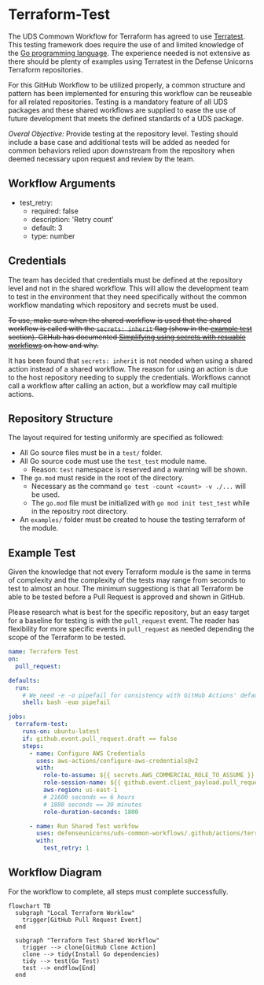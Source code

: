 # Terraform-Test

The UDS Commown Workflow for Terraform has agreed to use [Terratest](https://terratest.gruntwork.io/). This testing framework does require the use of and limited knowledge of the [Go programming language](https://go.dev/). The experience needed is not extensive as there should be plenty of examples using Terratest in the Defense Unicorns Terraform repositories. 

For this GitHub Workflow to be utilized properly, a common structure and pattern has been implemented for ensuring this workflow can be reuseable for all related repositories.  Testing is a mandatory feature of all UDS packages and these shared workflows are supplied to ease the use of future development that meets the defined standards of a UDS package.

*Overal Objective:* Provide testing at the repository level. Testing should include a base case and additional tests will be added as needed for common behaviors relied upon downstream from the repository when deemed necessary upon request and review by the team. 

## Workflow Arguments 

* test_retry:
  * required: false
  * description: 'Retry count'
  * default: 3
  * type: number

## Credentials

The team has decided that credentials must be defined at the repository level and not in the shared workflow. This will allow the development team to test in the environment that they need specifically without the common workflow mandating which repository and secrets must be used.

~~To use, make sure when the shared workflow is used that the shared workflow is called with the `secrets: inherit` flag (show in the [example test](#example_tst) section). GitHub has documented [Simplifying using secrets with resuable workflows](https://github.blog/changelog/2022-05-03-github-actions-simplify-using-secrets-with-reusable-workflows/) on how and why.~~

It has been found that `secrets: inherit` is not needed when using a shared action instead of a shared workflow. The reason for using an action is due to the host repository needing to supply the credentials. Workflows cannot call a workflow after calling an action, but a workflow may call multiple actions.

## Repository Structure

The layout required for testing uniformly are specified as followed:
* All Go source files must be in a `test/` folder.
* All Go source code must use the `test_test` module name.
  * Reason: `test` namespace is reserved and a warning will be shown.
* The `go.mod` must reside in the root of the directory. 
  * Necessary as the command `go test -count <count> -v ./...` will be used.
  * The `go.mod` file must be initialized with `go mod init test_test` while in the repositry root directory.
* An `examples/` folder must be created to house the testing terraform of the module. 

## Example Test

Given the knowledge that not every Terraform module is the same in terms of complexity and the complexity of the tests may range from seconds to test to almost an hour. The minimum suggestiong is that all Terraform be able to be tested before a Pull Request is approved and shown in GitHub.

Please research what is best for the specific repository, but an easy target for a baseline for testing is with the `pull_request` event. The reader has flexibility for more specific events in `pull_request` as needed depending the scope of the Terraform to be tested.

```yaml
name: Terraform Test
on:
  pull_request:

defaults:
  run:
    # We need -e -o pipefail for consistency with GitHub Actions' default behavior
    shell: bash -euo pipefail

jobs:
  terraform-test:
    runs-on: ubuntu-latest
    if: github.event.pull_request.draft == false
    steps:
      - name: Configure AWS Credentials
        uses: aws-actions/configure-aws-credentials@v2
        with:
          role-to-assume: ${{ secrets.AWS_COMMERCIAL_ROLE_TO_ASSUME }}
          role-session-name: ${{ github.event.client_payload.pull_request.head.sha || github.sha }}
          aws-region: us-east-1
          # 21600 seconds == 6 hours
          # 1800 seconds == 30 minutes
          role-duration-seconds: 1800

      - name: Run Shared Test workfow
        uses: defenseunicorns/uds-common-workflows/.github/actions/terraform-test@25-common-iac-test
        with:
          test_retry: 1
```

## Workflow Diagram

For the workflow to complete, all steps must complete successfully.

```mermaid
flowchart TB
  subgraph "Local Terraform Worklow"
    trigger[GitHub Pull Request Event]
  end

  subgraph "Terraform Test Shared Workflow"
    trigger --> clone[GitHub Clone Action]
    clone --> tidy(Install Go dependencies)
    tidy --> test(Go Test)
    test --> endflow[End]
  end
```
